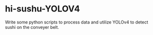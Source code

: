 # hi-sushu-YOLOV4


Write some python scripts to process data and utilize YOLOv4 to detect sushi on the conveyer belt.
